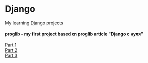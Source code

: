 # Django
My learning Django projects 

#### proglib - my first project based on proglib article "Django с нуля"
<a href="https://proglib.io/p/django-s-nulya-chast-1-pishem-mnogopolzovatelskiy-blog-dlya-kluba-lyubiteley-zadach-python-2022-06-06" target="_blank">Part 1</a><br>
<a href="https://proglib.io/p/django-s-nulya-chast-2-registraciya-avtorizaciya-ogranichenie-dostupa-2022-06-08" target="_blank">Part 2</a><br>
<a href="https://proglib.io/p/django-s-nulya-chast-3-sozdanie-profiley-szhatie-izobrazheniy-crud-i-paginaciya-2022-06-10" target="_blank">Part 3</a><br>
